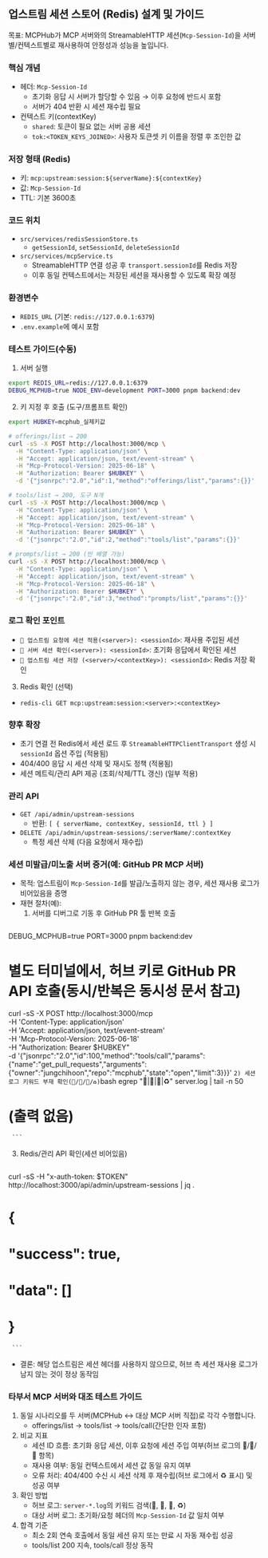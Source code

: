 ## 업스트림 세션 스토어 (Redis) 설계 및 가이드

목표: MCPHub가 MCP 서버와의 StreamableHTTP 세션(`Mcp-Session-Id`)을 서버별/컨텍스트별로 재사용하여 안정성과 성능을 높입니다.

### 핵심 개념
- 헤더: `Mcp-Session-Id`
  - 초기화 응답 시 서버가 할당할 수 있음 → 이후 요청에 반드시 포함
  - 서버가 404 반환 시 세션 재수립 필요
- 컨텍스트 키(contextKey)
  - `shared`: 토큰이 필요 없는 서버 공용 세션
  - `tok:<TOKEN_KEYS_JOINED>`: 사용자 토큰셋 키 이름을 정렬 후 조인한 값

### 저장 형태 (Redis)
- 키: `mcp:upstream:session:${serverName}:${contextKey}`
- 값: `Mcp-Session-Id`
- TTL: 기본 3600초

### 코드 위치
- `src/services/redisSessionStore.ts`
  - `getSessionId`, `setSessionId`, `deleteSessionId`
- `src/services/mcpService.ts`
  - StreamableHTTP 연결 성공 후 `transport.sessionId`를 Redis 저장
  - 이후 동일 컨텍스트에서는 저장된 세션을 재사용할 수 있도록 확장 예정

### 환경변수
- `REDIS_URL` (기본: `redis://127.0.0.1:6379`)
- `.env.example`에 예시 포함

### 테스트 가이드(수동)
1) 서버 실행
```bash
export REDIS_URL=redis://127.0.0.1:6379
DEBUG_MCPHUB=true NODE_ENV=development PORT=3000 pnpm backend:dev
```

2) 키 지정 후 호출 (도구/프롬프트 확인)
```bash
export HUBKEY=mcphub_실제키값

# offerings/list → 200
curl -sS -X POST http://localhost:3000/mcp \
  -H "Content-Type: application/json" \
  -H "Accept: application/json, text/event-stream" \
  -H "Mcp-Protocol-Version: 2025-06-18" \
  -H "Authorization: Bearer $HUBKEY" \
  -d '{"jsonrpc":"2.0","id":1,"method":"offerings/list","params":{}}'

# tools/list → 200, 도구 N개
curl -sS -X POST http://localhost:3000/mcp \
  -H "Content-Type: application/json" \
  -H "Accept: application/json, text/event-stream" \
  -H "Mcp-Protocol-Version: 2025-06-18" \
  -H "Authorization: Bearer $HUBKEY" \
  -d '{"jsonrpc":"2.0","id":2,"method":"tools/list","params":{}}'

# prompts/list → 200 (빈 배열 가능)
curl -sS -X POST http://localhost:3000/mcp \
  -H "Content-Type: application/json" \
  -H "Accept: application/json, text/event-stream" \
  -H "Mcp-Protocol-Version: 2025-06-18" \
  -H "Authorization: Bearer $HUBKEY" \
  -d '{"jsonrpc":"2.0","id":3,"method":"prompts/list","params":{}}'
```

### 로그 확인 포인트
- `📨 업스트림 요청에 세션 적용(<server>): <sessionId>`: 재사용 주입된 세션
- `🪪 서버 세션 확인(<server>): <sessionId>`: 초기화 응답에서 확인된 세션
- `💾 업스트림 세션 저장 (<server>/<contextKey>): <sessionId>`: Redis 저장 확인

3) Redis 확인 (선택)
- `redis-cli GET mcp:upstream:session:<server>:<contextKey>`

### 향후 확장
 - 초기 연결 전 Redis에서 세션 로드 후 `StreamableHTTPClientTransport` 생성 시 `sessionId` 옵션 주입 (적용됨)
 - 404/400 응답 시 세션 삭제 및 재시도 정책 (적용됨)
 - 세션 메트릭/관리 API 제공 (조회/삭제/TTL 갱신) (일부 적용)

### 관리 API
- `GET /api/admin/upstream-sessions`
  - 반환: `[ { serverName, contextKey, sessionId, ttl } ]`
- `DELETE /api/admin/upstream-sessions/:serverName/:contextKey`
  - 특정 세션 삭제 (다음 요청에서 재수립)

### 세션 미발급/미노출 서버 증거(예: GitHub PR MCP 서버)
- 목적: 업스트림이 `Mcp-Session-Id`를 발급/노출하지 않는 경우, 세션 재사용 로그가 비어있음을 증명
- 재현 절차(예):
  1) 서버를 디버그로 기동 후 GitHub PR 툴 반복 호출
     ```bash
DEBUG_MCPHUB=true PORT=3000 pnpm backend:dev
# 별도 터미널에서, 허브 키로 GitHub PR API 호출(동시/반복은 동시성 문서 참고)
curl -sS -X POST http://localhost:3000/mcp \
  -H 'Content-Type: application/json' \
  -H 'Accept: application/json, text/event-stream' \
  -H 'Mcp-Protocol-Version: 2025-06-18' \
  -H "Authorization: Bearer $HUBKEY" \
  -d '{"jsonrpc":"2.0","id":100,"method":"tools/call","params":{"name":"get_pull_requests","arguments":{"owner":"jungchihoon","repo":"mcphub","state":"open","limit":3}}}'
     ```
  2) 세션 로그 키워드 부재 확인(📨/🪪/💾/♻️)
     ```bash
egrep "📨|🪪|💾|♻️" server.log | tail -n 50
# (출력 없음)
     ```
  3) Redis/관리 API 확인(세션 비어있음)
     ```bash
curl -sS -H "x-auth-token: $TOKEN" http://localhost:3000/api/admin/upstream-sessions | jq .
# {
#   "success": true,
#   "data": []
# }
     ```
- 결론: 해당 업스트림은 세션 헤더를 사용하지 않으므로, 허브 측 세션 재사용 로그가 남지 않는 것이 정상 동작임

### 타부서 MCP 서버와 대조 테스트 가이드
1) 동일 시나리오를 두 서버(MCPHub ↔ 대상 MCP 서버 직접)로 각각 수행합니다.
   - offerings/list → tools/list → tools/call(간단한 인자 포함)
2) 비교 지표
   - 세션 ID 흐름: 초기화 응답 세션, 이후 요청에 세션 주입 여부(허브 로그의 🪪/📨/💾 항목)
   - 재사용 여부: 동일 컨텍스트에서 세션 값 동일 유지 여부
   - 오류 처리: 404/400 수신 시 세션 삭제 후 재수립(허브 로그에서 ♻️ 표시) 및 성공 여부
3) 확인 방법
   - 허브 로그: `server-*.log`의 키워드 검색(🪪, 📨, 💾, ♻️)
   - 대상 서버 로그: 초기화/요청 헤더의 `Mcp-Session-Id` 값 일치 여부
4) 합격 기준
   - 최소 2회 연속 호출에서 동일 세션 유지 또는 만료 시 자동 재수립 성공
   - tools/list 200 지속, tools/call 정상 동작



